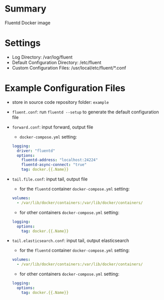 # Summary
Fluentd Docker image

# Settings
- Log Directory: /var/log/fluent
- Default Configuration Directory: /etc/fluent
- Custom Configuration Files: /usr/local/etc/fluent/*.conf

# Example Configuration Files
- store in source code repository folder: `example`

- `fluent.conf`: run `fluentd --setup` to generate the default configuration file

- `forward.conf`: input forward, output file
  - `docker-compose.yml` setting:
  ```yml
  logging:
    driver: "fluentd"
    options:
      fluentd-address: "localhost:24224"
      fluentd-async-connect: "true"
      tag: docker.{{.Name}}
  ```

- `tail.file.conf`: input tail, output file
  - for the `fluentd` container `docker-compose.yml` setting:

  ```yml
  volumes:
    - /var/lib/docker/containers:/var/lib/docker/containers/
  ```

  - for other containers `docker-compose.yml` setting:

  ```yml
  logging:
    options:
      tag: docker.{{.Name}}
  ```

- `tail.elasticsearch.conf`: input tail, output elasticsearch
  - for the `fluentd` container `docker-compose.yml` setting:

  ```yml
  volumes:
    - /var/lib/docker/containers:/var/lib/docker/containers/
  ```

  - for other containers `docker-compose.yml` setting:

  ```yml
  logging:
    options:
      tag: docker.{{.Name}}
  ```
